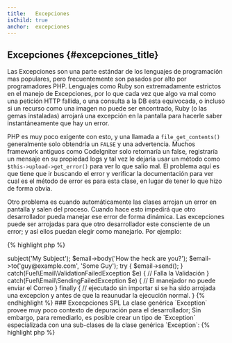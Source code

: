 ```yaml
---
title:   Excepciones
isChild: true
anchor:  excepciones
---
```


## Excepciones {#excepciones_title}

Las Excepciones son una parte estándar de los lenguajes de programación mas populares, pero frecuentemente son pasados por alto por programadores PHP. Lenguajes como Ruby son extremadamente estrictos en el manejo de Excepciones, por lo que cada vez que algo va mal como una petición HTTP fallida, o una consulta a la DB esta equivocada, o incluso si un recurso como una imagen no puede ser encontrado, Ruby (o las gemas instaladas) arrojará una excepción en la pantalla para hacerle saber instantáneamente que hay un error.

PHP es muy poco exigente con esto, y una llamada a `file_get_contents()` generalmente solo obtendría un `FALSE` y una advertencia. Muchos framework antiguos como CodeIgniter solo retornaría un false, registraría un mensaje en su propiedad logs y tal vez le dejaría usar un método como `$this->upload->get_error()` para ver lo que salio mal. El problema aquí es que tiene que ir buscando el error y verificar la documentación para ver cual es el método de error es para esta clase, en lugar de tener lo que hizo de forma obvia.

Otro problema es cuando automáticamente las clases arrojan un error en pantalla y salen del proceso. Cuando hace esto impedirá que otro desarrollador pueda manejar ese error de forma dinámica. Las excepciones puede ser arrojadas para que otro desarrollador este consciente de un error; y así ellos puedan elegir como manejarlo. Por ejemplo:

{% highlight php %}
<?php
$email = new Fuel\Email;
$email->subject('My Subject');
$email->body('How the heck are you?');
$email->to('guy@example.com', 'Some Guy');

try
{
    $email->send();
}
catch(Fuel\Email\ValidationFailedException $e)
{
    // Falla la Validación
}
catch(Fuel\Email\SendingFailedException $e)
{
    // El manejador no puede enviar el Correo
}
finally
{
    // ejecutado sin importar si se ha sido arrojada una excepcion y antes de que la reaunudar la ejecución normal.
}
{% endhighlight %}

### Excecpciones SPL

La clase genérica `Exception` provee muy poco contexto de depuración para el desarrollador; Sin embargo, para remediarlo, es posible crear un tipo de `Exception` especializada con una sub-clases de la clase genérica `Exception`:

{% highlight php %}
<?php
class ValidationException extends Exception {}
{% endhighlight %}

Esto significa que puede agregar múltiples bloques catch y manejar las diferentes Excepciones de distintas maneras. Esto lo puede llevar a la creación de muchas Excepciones personalizadas, algunas de las cuales podrían haber sido evitadas usando las Excepciones SPL proporcionadas en la [Extensión SPL][splext].

Si por ejemplo usa el Método Mágico `__call()` y un método invalido es solicitado entonces en lugar de arrojar una Excepción estándar (lo cual seria muy vago), o crear una Excepción personalizada solo para esto, podría solo `throw new BadMethodCallException;`. 

* [Leer sobre Excepciones][exceptions]
* [Leer sobre Exceciones SPL][splexe]
* [Anidando Excepciones en PHP][nesting-exceptions-in-php]
* [Buenas Prácticas para Excepciones en PHP 5.3][exception-best-practices53]


[splext]: /#standard_php_library
[exceptions]: http://php.net/language.exceptions
[splexe]: http://php.net/spl.exceptions
[nesting-exceptions-in-php]: http://www.brandonsavage.net/exceptional-php-nesting-exceptions-in-php/
[exception-best-practices53]: http://ralphschindler.com/2010/09/15/exception-best-practices-in-php-5-3
